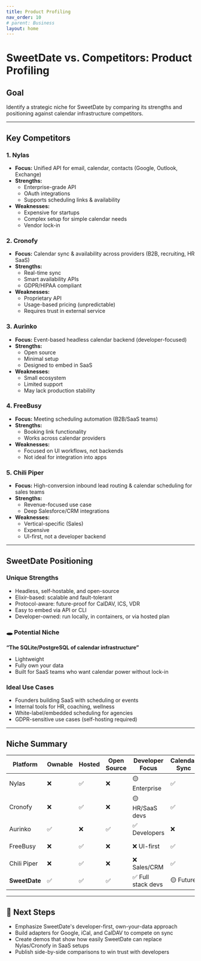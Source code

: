 ```yaml
---
title: Product Profiling
nav_order: 10 
# parent: Business
layout: home
---
```


# SweetDate vs. Competitors: Product Profiling

## Goal

Identify a strategic niche for SweetDate by comparing its strengths and positioning against calendar infrastructure competitors.

---

## Key Competitors

### 1. Nylas
- **Focus:** Unified API for email, calendar, contacts (Google, Outlook, Exchange)
- **Strengths:**
  - Enterprise-grade API
  - OAuth integrations
  - Supports scheduling links & availability
- **Weaknesses:**
  - Expensive for startups
  - Complex setup for simple calendar needs
  - Vendor lock-in

### 2. Cronofy
- **Focus:** Calendar sync & availability across providers (B2B, recruiting, HR SaaS)
- **Strengths:**
  - Real-time sync
  - Smart availability APIs
  - GDPR/HIPAA compliant
- **Weaknesses:**
  - Proprietary API
  - Usage-based pricing (unpredictable)
  - Requires trust in external service

### 3. Aurinko
- **Focus:** Event-based headless calendar backend (developer-focused)
- **Strengths:**
  - Open source
  - Minimal setup
  - Designed to embed in SaaS
- **Weaknesses:**
  - Small ecosystem
  - Limited support
  - May lack production stability

### 4. FreeBusy
- **Focus:** Meeting scheduling automation (B2B/SaaS teams)
- **Strengths:**
  - Booking link functionality
  - Works across calendar providers
- **Weaknesses:**
  - Focused on UI workflows, not backends
  - Not ideal for integration into apps

### 5. Chili Piper
- **Focus:** High-conversion inbound lead routing & calendar scheduling for sales teams
- **Strengths:**
  - Revenue-focused use case
  - Deep Salesforce/CRM integrations
- **Weaknesses:**
  - Vertical-specific (Sales)
  - Expensive
  - UI-first, not a developer backend

---

## SweetDate Positioning

### Unique Strengths

- Headless, self-hostable, and open-source  
- Elixir-based: scalable and fault-tolerant  
- Protocol-aware: future-proof for CalDAV, ICS, VDR  
- Easy to embed via API or CLI  
- Developer-owned: run locally, in containers, or via hosted plan  

### 🕳️ Potential Niche

**“The SQLite/PostgreSQL of calendar infrastructure”**

- Lightweight  
- Fully own your data  
- Built for SaaS teams who want calendar power without lock-in  

### Ideal Use Cases

- Founders building SaaS with scheduling or events  
- Internal tools for HR, coaching, wellness  
- White-label/embedded scheduling for agencies  
- GDPR-sensitive use cases (self-hosting required)  

---

## Niche Summary

| Platform       | Ownable | Hosted | Open Source | Developer Focus   | Calendar Sync | Scheduling UX | Target Audience            |
| -------------- | ------- | ------ | ----------- | ----------------- | ------------- | ------------- | -------------------------- |
| Nylas          | ❌       | ✅      | ❌           | 🟡 Enterprise      | ✅             | ✅             | Email/calendar unification |
| Cronofy        | ❌       | ✅      | ❌           | 🟡 HR/SaaS devs    | ✅             | ✅             | HR tools, booking SaaS     |
| Aurinko        | ✅       | ❌      | ✅           | ✅ Developers      | ❌             | ❌             | Indie, OSS-friendly        |
| FreeBusy       | ❌       | ✅      | ❌           | ❌ UI-first        | ✅             | ✅             | B2B calendar automation    |
| Chili Piper    | ❌       | ✅      | ❌           | ❌ Sales/CRM       | ✅             | ✅             | Sales teams + conversions  |
| **SweetDate**  | ✅       | ✅      | ✅           | ✅ Full stack devs | 🟡 Future      | ❌ (not core)  | SaaS builders, custom apps |

---

## 🧠 Next Steps

- Emphasize SweetDate's developer-first, own-your-data approach  
- Build adapters for Google, iCal, and CalDAV to compete on sync  
- Create demos that show how easily SweetDate can replace Nylas/Cronofy in SaaS setups  
- Publish side-by-side comparisons to win trust with developers  